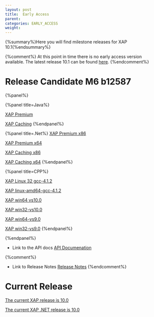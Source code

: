 ```yaml
---
layout: post
title:  Early Access
parent:
categories: EARLY_ACCESS
weight:
---
```


{%summary%}Here you will find milestone releases for XAP 10.1{%endsummary%}

{%comment%}
At this point in time there is no early access version available. The latest release 10.1 can be found [here](/index.html).
{%endcomment%}

# Release Candidate M6 b12587

{%panel%}


{%panel title=Java%}

[XAP Premium](http://www.gigaspaces.com/tempfiles/downloads/EarlyAccess/xap/10.1.0/m6/gigaspaces-xap-premium-10.1.0-m6-b12587-with-license.zip)

[XAP Caching](http://www.gigaspaces.com/tempfiles/downloads/EarlyAccess/xap/10.1.0/m6/gigaspaces-xap-caching-10.1.0-m6-b12587.zip)
{%endpanel%}


{%panel title=.Net%}
[XAP Premium x86](http://www.gigaspaces.com/tempfiles/downloads/EarlyAccess/xap/10.1.0/m6/GigaSpaces-XAP.NET-Premium-10.1.0.12587-M6-x86.msi)

[XAP Premium x64](http://www.gigaspaces.com/tempfiles/downloads/EarlyAccess/xap/10.1.0/m6/GigaSpaces-XAP.NET-Premium-10.1.0.12587-M6-x64.msi)

[XAP Caching x86](http://www.gigaspaces.com/tempfiles/downloads/EarlyAccess/xap/10.1.0/m6/GigaSpaces-XAP.NET-Caching-10.1.0.12587-M6-x86.msi)

[XAP Caching x64](http://www.gigaspaces.com/tempfiles/downloads/EarlyAccess/xap/10.1.0/m6/GigaSpaces-XAP.NET-Caching-10.1.0.12587-M6-x64.msi)
{%endpanel%}

{%panel title=CPP%}

[XAP Linux 32 gcc-4.1.2](http://www.gigaspaces.com/tempfiles/downloads/EarlyAccess/xap/10.1.0/m6/gigaspaces-cpp-10.1.0-m6-linux32-gcc-4.1.2.tar.gz)

[XAP linux-amd64-gcc-4.1.2](http://www.gigaspaces.com/tempfiles/downloads/EarlyAccess/xap/10.1.0/m6/gigaspaces-cpp-10.1.0-m6-linux-amd64-gcc-4.1.2.tar.gz)

[XAP win64 vs10.0](http://www.gigaspaces.com/tempfiles/downloads/EarlyAccess/xap/10.1.0/m6/gigaspaces-cpp-10.1.0-m6-win64-vs10.0.tar.gz)

[XAP win32-vs10.0](http://www.gigaspaces.com/tempfiles/downloads/EarlyAccess/xap/10.1.0/m6/gigaspaces-cpp-10.1.0-m6-win32-vs10.0.tar.gz)

[XAP win64-vs9.0](http://www.gigaspaces.com/tempfiles/downloads/EarlyAccess/xap/10.1.0/m6/gigaspaces-cpp-10.1.0-m6-win64-vs9.0.tar.gz)

[XAP win32-vs9.0](http://www.gigaspaces.com/tempfiles/downloads/EarlyAccess/xap/10.1.0/m6/gigaspaces-cpp-10.1.0-m6-win32-vs9.0.tar.gz)
{%endpanel%}

{%endpanel%}

* Link to the API docs
[API Documenation](/api_documentation)

{%comment%}
* Link to Release Notes
[Release Notes](/release_notes)
{%endcomment%}

# Current Release

[The current XAP release is 10.0](/xap101)

[The current XAP .NET release is 10.0](/xap101net)




